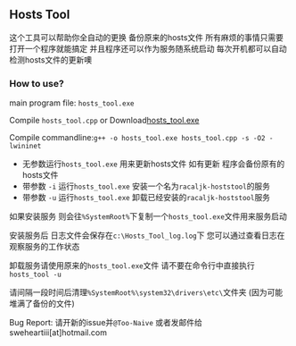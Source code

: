 ﻿## Hosts Tool

这个工具可以帮助你全自动的更换 备份原来的hosts文件 所有麻烦的事情只需要打开一个程序就能搞定 并且程序还可以作为服务随系统启动 每次开机都可以自动检测hosts文件的更新噢

### How to use?

main program file: `hosts_tool.exe`

Compile `hosts_tool.cpp` or Download[hosts_tool.exe](https://git.io/vVGjq)

Compile commandline:`g++ -o hosts_tool.exe hosts_tool.cpp -s -O2 -lwininet`

 - 无参数运行`hosts_tool.exe` 用来更新hosts文件 如有更新 程序会备份原有的hosts文件
 - 带参数 `-i` 运行`hosts_tool.exe` 安装一个名为`racaljk-hoststool`的服务
 - 带参数 `-u` 运行`hosts_tool.exe` 卸载已经安装的`racaljk-hoststool`服务


如果安装服务 则会往`%SystemRoot%`下复制一个`hosts_tool.exe`文件用来服务启动

安装服务后 日志文件会保存在`c:\Hosts_Tool_log.log`下 您可以通过查看日志在观察服务的工作状态

卸载服务请使用原来的`hosts_tool.exe`文件 请不要在命令行中直接执行`hosts_tool -u`

请间隔一段时间后清理`%SystemRoot%\system32\drivers\etc\`文件夹 (因为可能堆满了备份的文件)

Bug Report: 请开新的issue并`@Too-Naive` 或者发邮件给 sweheartiii[at]hotmail.com


